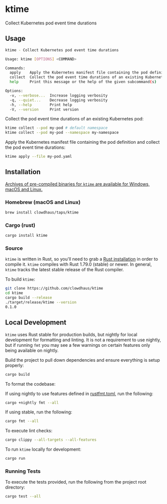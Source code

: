 # ktime

Collect Kubernetes pod event time durations

## Usage

```sh
ktime - Collect Kubernetes pod event time durations

Usage: ktime [OPTIONS] <COMMAND>

Commands:
  apply    Apply the Kubernetes manifest file containing the pod definition and collect the pod event time durations
  collect  Collect the pod event time durations of an existing Kubernetes pod
  help     Print this message or the help of the given subcommand(s)

Options:
  -v, --verbose...  Increase logging verbosity
  -q, --quiet...    Decrease logging verbosity
  -h, --help        Print help
  -V, --version     Print version
```

Collect the pod event time durations of an existing Kubernetes pod:

```sh
ktime collect --pod my-pod # default namespace
ktime collect --pod my-pod --namespace my-namespace
```

Apply the Kubernetes manifest file containing the pod definition and collect the pod event time durations:

```sh
ktime apply --file my-pod.yaml
```

<!-- <p align="center">
  <img src=".github/demo.svg" alt="ktime demo">
</p> -->

## Installation

[Archives of pre-compiled binaries for `ktime` are available for Windows, macOS and Linux.](https://github.com/clowdhaus/ktime/releases)

### Homebrew (macOS and Linux)

```sh
brew install clowdhaus/taps/ktime
```

### Cargo (rust)

```sh
cargo install ktime
```

### Source

`ktime` is written in Rust, so you'll need to grab a [Rust installation](https://www.rust-lang.org/) in order to compile it.
`ktime` compiles with Rust 1.79.0 (stable) or newer. In general, `ktime` tracks the latest stable release of the Rust compiler.

To build `ktime`:

```sh
git clone https://github.com/clowdhaus/ktime
cd ktime
cargo build --release
./target/release/ktime --version
0.1.0
```

## Local Development

`ktime` uses Rust stable for production builds, but nightly for local development for formatting and linting. It is not a requirement to use nightly, but if running `fmt` you may see a few warnings on certain features only being available on nightly.

Build the project to pull down dependencies and ensure everything is setup properly:

```sh
cargo build
```

To format the codebase:

If using nightly to use features defined in [rustfmt.toml](rustfmt.toml), run the following:

```sh
cargo +nightly fmt --all
```

If using stable, run the following:

```sh
cargo fmt --all
```

To execute lint checks:

```sh
cargo clippy --all-targets --all-features
```

To run `ktime` locally for development:

```sh
cargo run
```

### Running Tests

To execute the tests provided, run the following from the project root directory:

```sh
cargo test --all
```
